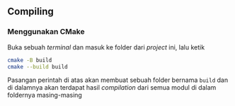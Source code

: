 ## Compiling

### Menggunakan CMake

Buka sebuah _terminal_ dan masuk ke folder dari _project_ ini, lalu ketik

```sh
cmake -B build
cmake --build build
```

Pasangan perintah di atas akan membuat sebuah folder bernama `build` dan di
dalamnya akan terdapat hasil _compilation_ dari semua modul di dalam foldernya
masing-masing
